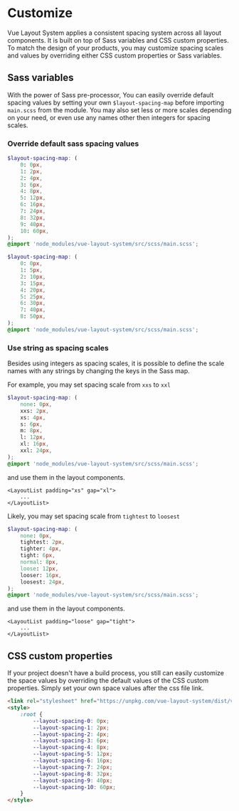 # Customize

Vue Layout System applies a consistent spacing system across all layout components. It is built on top of Sass variables and CSS custom properties. To match the design of your products, you may customize spacing scales and values by overriding either CSS custom properties or Sass variables.

## Sass variables

With the power of Sass pre-processor, You can easily override default spacing values by setting your own `$layout-spacing-map` before importing `main.scss` from the module. You may also set less or more scales depending on your need, or even use any names other then integers for spacing scales.

### Override default sass spacing values

```scss
$layout-spacing-map: (
	0: 0px,
	1: 2px,
	2: 4px,
	3: 6px,
	4: 8px,
	5: 12px,
	6: 16px,
	7: 24px,
	8: 32px,
	9: 40px,
	10: 60px,
);
@import 'node_modules/vue-layout-system/src/scss/main.scss';
```

```scss
$layout-spacing-map: (
	0: 0px,
	1: 5px,
	2: 10px,
	3: 15px,
	4: 20px,
	5: 25px,
	6: 30px,
	7: 40px,
	8: 50px,
);
@import 'node_modules/vue-layout-system/src/scss/main.scss';
```

### Use string as spacing scales

Besides using integers as spacing scales, it is possible to define the scale names with any strings by changing the keys in the Sass map.

For example, you may set spacing scale from `xxs` to `xxl`

```scss
$layout-spacing-map: (
	none: 0px,
	xxs: 2px,
	xs: 4px,
	s: 6px,
	m: 8px,
	l: 12px,
	xl: 16px,
	xxl: 24px,
);
@import 'node_modules/vue-layout-system/src/scss/main.scss';
```

and use them in the layout components.

```vue
<LayoutList padding="xs" gap="xl">
	...
</LayoutList>
```

Likely, you may set spacing scale from `tightest` to `loosest`

```scss
$layout-spacing-map: (
	none: 0px,
	tightest: 2px,
	tighter: 4px,
	tight: 6px,
	normal: 8px,
	loose: 12px,
	looser: 16px,
	loosest: 24px,
);
@import 'node_modules/vue-layout-system/src/scss/main.scss';
```

and use them in the layout components.

```vue
<LayoutList padding="loose" gap="tight">
	...
</LayoutList>
```

## CSS custom properties

If your project doesn't have a build process, you still can easily customize the space values by overriding the default values of the CSS custom properties. Simply set your own space values after the css file link.

```html
<link rel="stylesheet" href="https://unpkg.com/vue-layout-system/dist/vue-layout-system.css">
<style>
	:root {
		--layout-spacing-0: 0px;
		--layout-spacing-1: 2px;
		--layout-spacing-2: 4px;
		--layout-spacing-3: 6px;
		--layout-spacing-4: 8px;
		--layout-spacing-5: 12px;
		--layout-spacing-6: 16px;
		--layout-spacing-7: 24px;
		--layout-spacing-8: 32px;
		--layout-spacing-9: 40px;
		--layout-spacing-10: 60px;
	}
</style>
```
